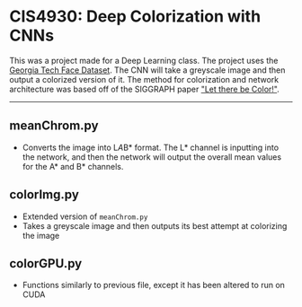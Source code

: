 # CIS4930: Deep Colorization with CNNs
This was a project made for a Deep Learning class. The project uses the [Georgia Tech Face Dataset](http://www.anefian.com/research/face_reco.htm). The CNN will take a greyscale image and then output a colorized version of it. The method for colorization and network architecture was based off of the SIGGRAPH paper ["Let there be Color!"](http://iizuka.cs.tsukuba.ac.jp/projects/colorization/en/). 

___
## meanChrom.py
- Converts the image into L*A*B* format. The L* channel is inputting into the network, and then the network will output the overall mean values for the A* and B* channels.

## colorImg.py
- Extended version of `meanChrom.py`
- Takes a greyscale image and then outputs its best attempt at colorizing the image

## colorGPU.py
- Functions similarly to previous file, except it has been altered to run on CUDA
